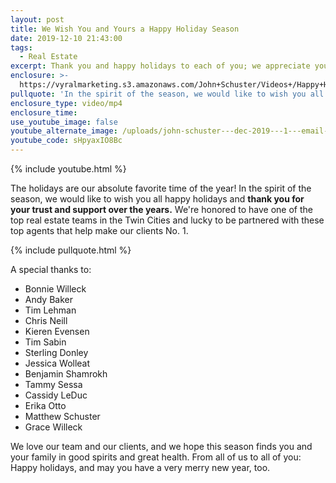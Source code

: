 ```yaml
---
layout: post
title: We Wish You and Yours a Happy Holiday Season
date: 2019-12-10 21:43:00
tags:
  - Real Estate
excerpt: Thank you and happy holidays to each of you; we appreciate your support!
enclosure: >-
  https://vyralmarketing.s3.amazonaws.com/John+Schuster/Videos+/Happy+Holidays.mp4
pullquote: 'In the spirit of the season, we would like to wish you all happy holidays'
enclosure_type: video/mp4
enclosure_time:
use_youtube_image: false
youtube_alternate_image: /uploads/john-schuster---dec-2019---1---email-edit4.jpg
youtube_code: sHpyaxIO8Bc
---
```


{% include youtube.html %}

The holidays are our absolute favorite time of the year\! In the spirit of the season, we would like to wish you all happy holidays and **thank you for your trust and support over the years.**&nbsp;We're honored to have one of the top real estate teams in the Twin Cities and lucky to be partnered with these top agents that help make our clients No. 1.&nbsp;

{% include pullquote.html %}

A special thanks to:

* Bonnie Willeck
* Andy Baker
* Tim Lehman
* Chris Neill
* Kieren Evensen
* Tim Sabin
* Sterling Donley
* Jessica Wolleat
* Benjamin Shamrokh
* Tammy Sessa
* Cassidy LeDuc
* Erika Otto
* Matthew Schuster
* Grace Willeck

We love our team and our clients, and we hope this season finds you and your family in good spirits and great health. From all of us to all of you: Happy holidays, and may you have a very merry new year, too.<br>&nbsp;

&nbsp;